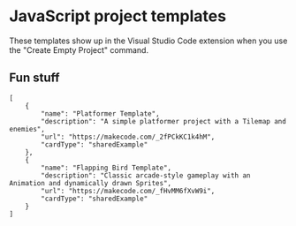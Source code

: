 # JavaScript project templates

These templates show up in the Visual Studio Code extension when you use the "Create Empty Project" command.

## Fun stuff

```codecard
[
    {
        "name": "Platformer Template",
        "description": "A simple platformer project with a Tilemap and enemies",
        "url": "https://makecode.com/_2fPCkKC1k4hM",
        "cardType": "sharedExample"
    },
    {
        "name": "Flapping Bird Template",
        "description": "Classic arcade-style gameplay with an Animation and dynamically drawn Sprites",
        "url": "https://makecode.com/_fHvMM6fXvW9i",
        "cardType": "sharedExample"
    }
]
```
